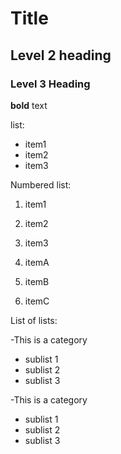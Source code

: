 # Title
## Level 2 heading
### Level 3 Heading
 **bold** text
 
 list:
 - item1
 - item2
 - item3
 
 Numbered list:
 1. item1
 2. item2
 3. item3
 

 
 1. itemA
 1. itemB
 1. itemC
 
List of lists:

-This is a category
  - sublist 1
  - sublist 2
  - sublist 3
  
-This is a category
  - sublist 1
  - sublist 2
  - sublist 3
